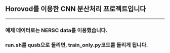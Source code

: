 ## Horovod를 이용한 CNN 분산처리 프로젝트입니다
---
### 예제 데이터로는 NERSC data를 이용했습니다.  
### run.sh를 qusb으로 돌리면, train_only.py코드를 돌리게 됩니다.  
